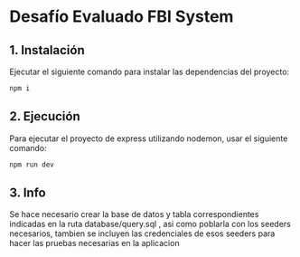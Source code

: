 
# Desafío Evaluado FBI System

## 1. Instalación

Ejecutar el siguiente comando para instalar las dependencias del proyecto:
   ```bash
   npm i
   ```
   
## 2. Ejecución

Para ejecutar el proyecto de express utilizando nodemon, usar el siguiente comando:
   ```bash
   npm run dev
   ```

## 3. Info

Se hace necesario crear la base de datos y tabla correspondientes indicadas en la ruta database/query.sql , asi como poblarla con los seeders necesarios, tambien se incluyen las credenciales de esos seeders para hacer las pruebas necesarias en la aplicacion
